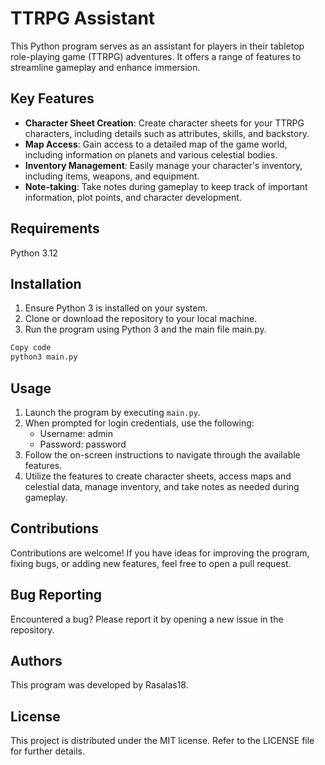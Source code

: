 # TTRPG Assistant

This Python program serves as an assistant for players in their tabletop role-playing game (TTRPG) adventures. It offers a range of features to streamline gameplay and enhance immersion.


## Key Features

- **Character Sheet Creation**: Create character sheets for your TTRPG characters, including details such as attributes, skills, and backstory.
- **Map Access**: Gain access to a detailed map of the game world, including information on planets and various celestial bodies.
- **Inventory Management**: Easily manage your character's inventory, including items, weapons, and equipment.
- **Note-taking**: Take notes during gameplay to keep track of important information, plot points, and character development.


## Requirements

Python 3.12


## Installation

1. Ensure Python 3 is installed on your system.
2. Clone or download the repository to your local machine.
3. Run the program using Python 3 and the main file main.py.


```bash
Copy code
python3 main.py
```


## Usage

1. Launch the program by executing `main.py`.
2. When prompted for login credentials, use the following:
   - Username: admin
   - Password: password
3. Follow the on-screen instructions to navigate through the available features.
4. Utilize the features to create character sheets, access maps and celestial data, manage inventory, and take notes as needed during gameplay.


## Contributions

Contributions are welcome! If you have ideas for improving the program, fixing bugs, or adding new features, feel free to open a pull request.


## Bug Reporting

Encountered a bug? Please report it by opening a new issue in the repository.


## Authors

This program was developed by Rasalas18.


## License

This project is distributed under the MIT license. Refer to the LICENSE file for further details.